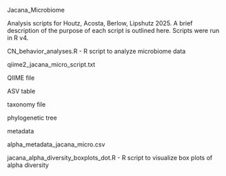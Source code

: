 Jacana_Microbiome

Analysis scripts for Houtz, Acosta, Berlow, Lipshutz 2025. A brief description of the purpose of each script is outlined here. Scripts were run in R v4.

CN_behavior_analyses.R - R script to analyze microbiome data

qiime2_jacana_micro_script.txt

QIIME file

ASV table

taxonomy file

phylogenetic tree

metadata

alpha_metadata_jacana_micro.csv

jacana_alpha_diversity_boxplots_dot.R - R script to visualize box plots of alpha diversity

